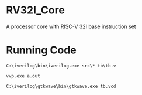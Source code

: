 # RV32I_Core
A processor core with RISC-V 32I base instruction set


# Running Code
```
C:\iverilog\bin\iverilog.exe src\* tb\tb.v

vvp.exe a.out

C:\iverilog\gtkwave\bin\gtkwave.exe tb.vcd

```
